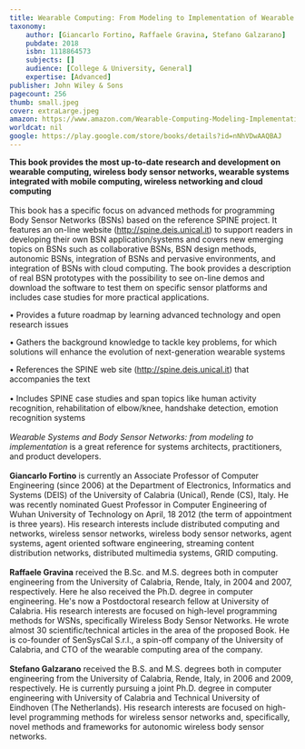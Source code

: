 ```yaml
---
title: Wearable Computing: From Modeling to Implementation of Wearable Systems based on Body Sensor Networks
taxonomy:
	author: [Giancarlo Fortino, Raffaele Gravina, Stefano Galzarano]
	pubdate: 2018
	isbn: 1118864573
	subjects: []
	audience: [College & University, General]
	expertise: [Advanced]
publisher: John Wiley & Sons
pagecount: 256
thumb: small.jpeg
cover: extraLarge.jpeg
amazon: https://www.amazon.com/Wearable-Computing-Modeling-Implementation-Networks-ebook/dp/B07C1DV3Y4
worldcat: nil
google: https://play.google.com/store/books/details?id=nNhVDwAAQBAJ
---
```

<b>This book provides the most up-to-date research and development on wearable computing, wireless body sensor networks, wearable systems integrated with mobile computing, wireless networking and cloud computing <br><br></b>This book has a specific focus on advanced methods for programming Body Sensor Networks (BSNs) based on the reference SPINE project. It features an on-line website (http://spine.deis.unical.it) to support readers in developing their own BSN application/systems and covers new emerging topics on BSNs such as collaborative BSNs, BSN design methods, autonomic BSNs, integration of BSNs and pervasive environments, and integration of BSNs with cloud computing. The book provides a description of real BSN prototypes with the possibility to see on-line demos and download the software to test them on specific sensor platforms and includes case studies for more practical applications. <p>• Provides a future roadmap by learning advanced technology and open research issues</p> <p>• Gathers the background knowledge to tackle key problems, for which solutions will enhance the evolution of next-generation wearable systems</p> <p>• References the SPINE web site (http://spine.deis.unical.it) that accompanies the text<br><br>• Includes SPINE case studies and span topics like human activity recognition, rehabilitation of elbow/knee, handshake detection, emotion recognition systems<br><br><i>Wearable Systems and Body Sensor Networks: from modeling to implementation </i>is a great reference for systems architects, practitioners, and product developers. <br><br><b>Giancarlo Fortino</b> is currently an Associate Professor of Computer Engineering (since 2006) at the Department of Electronics, Informatics and Systems (DEIS) of the University of Calabria (Unical), Rende (CS), Italy. He was recently nominated Guest Professor in Computer Engineering of Wuhan University of Technology on April, 18 2012 (the term of appointment is three years). His research interests include distributed computing and networks, wireless sensor networks, wireless body sensor networks, agent systems, agent oriented software engineering, streaming content distribution networks, distributed multimedia systems, GRID computing.<br><br><b>Raffaele Gravina</b> received the B.Sc. and M.S. degrees both in computer engineering from the University of Calabria, Rende, Italy, in 2004 and 2007, respectively. Here he also received the Ph.D. degree in computer engineering. He's now a Postdoctoral research fellow at University of Calabria. His research interests are focused on high-level programming methods for WSNs, specifically Wireless Body Sensor Networks. He wrote almost 30 scientific/technical articles in the area of the proposed Book. He is co-founder of SenSysCal S.r.l., a spin-off company of the University of Calabria, and CTO of the wearable computing area of the company.<br><br><b>Stefano Galzarano</b> received the B.S. and M.S. degrees both in computer engineering from the University of Calabria, Rende, Italy, in 2006 and 2009, respectively. He is currently pursuing a joint Ph.D. degree in computer engineering with University of Calabria and Technical University of Eindhoven (The Netherlands). His research interests are focused on high-level programming methods for wireless sensor networks and, specifically, novel methods and frameworks for autonomic wireless body sensor networks.</p>